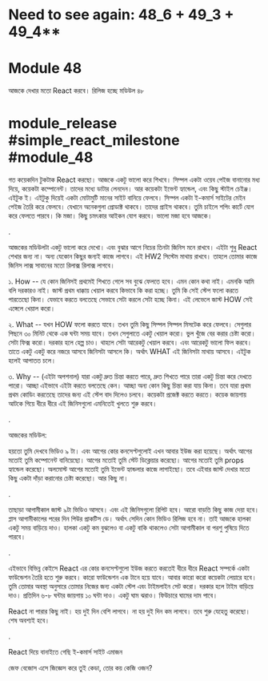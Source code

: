 # Need to see again: 48_6 + 49_3 + 49_4**

# Module 48

আজকে দেখার মতো React করবে। রিলিজ হচ্ছে মডিউল ৪৮

# module_release #simple_react_milestone #module_48

গত কয়েকদিন টুকটাক React করছো। আজকে একটু ভালো করে শিখবে। সিম্পল একটা ওয়েব পেইজ বানানোর মধ্য দিয়ে, কয়েকটা কম্পোনেন্ট। তাদের মধ্যে ডাটার লেনদেন। আর কয়েকটা ইভেন্ট হ্যান্ডেল, এবং কিছু স্টাইল চেইঞ্জ। এইটুক ই। এইটুকু দিয়েই একটা মোটামুটি মানের সাইট বানিয়ে ফেলবে। সিম্পল একটা ই-কমার্স সাইটের মেইন পেইজ তৈরি করে ফেলবে। যেখানে অনেকগুলা প্রোডাক্ট থাকবে। তাদের প্রাইস থাকবে। তুমি চাইলে শপিং কার্টে যোগ করে ফেলতে পারবে। কি মজা। কিছু চমৎকার আইকন যোগ করবে। ভালো মজা হবে আজকে। 



.



আজকের মডিউলটা একটু ভালো করে দেখো। এবং বুঝার আগে নিচের তিনটা জিনিস মনে রাখবে। এইটা শুধু React শেখার জন্য না। অন্য যেকোন কিছুর জন্যই কাজে লাগবে। এই HW2 সিস্টেম মাথায় রাখবে। তাহলে তোমার কাজে জিনিস লাক্স সাবানের মতো রিলাক্স রিলাক্স লাগবে। 





১. How -- যে কোন জিনিসই প্রথমেই শিখতে গেলে সব বুঝে ফেলতে হবে। এমন কোন কথা নাই। এমনকি আমি বলি দরকারও নাই। জাস্ট প্রথম ধাক্কায় খেয়াল করবে কিভাবে কি করা হচ্ছে। তুমি কি সেই স্টেপ ফলো করতে পারতেছো কিনা। যেভাবে করতে বলতেছে সেভাবে সেটা করলে সেটা হচ্ছে কিনা। এই লেভেলে জাস্ট HOW সেই এঙ্গেলে খেয়াল করো।  



২. What -- যখন HOW ফলো করতে যাবে। তখন তুমি কিছু সিম্পল সিম্পল মিসটেক করে ফেলবে। সেগুলার পিছনে ৩০ মিনিট থেকে এক ঘন্টা সময় যাবে। তখন সেগুলাতে একটু খেয়াল করো। ভুল খুঁজে বের করার চেষ্টা করো। সেটা ফিক্স করো। দরকার হলে হেল্প চাও। থাহলে সেটা আরেকটু খেয়াল করবে। এবং আরেকটু ভালো ফিল করবে। তাতে একটু একটু করে নজরে আসবে জিনিসটা আসলে কি। অর্থাৎ WHAT এই জিনিসটা মাথায় আসবে। এইটুক হলেই আপাতত চলে। 



৩. Why -- (এইটা অপশনাল) যারা একটু দ্রুত চিন্তা করতে পারে, দ্রুত শিখতে পারে তারা একটু চিন্তা করে দেখতে পারো। আচ্ছা এইভাবে এইটা করতে বলতেছে কেন। আচ্ছা অন্য কোন কিছু চিন্তা করা যায় কিনা। তবে যারা প্রথম প্রথম কোডিং করতেছে তাদের জন্য এই স্টেপ বাদ দিলেও চলবে। কয়েকটা প্রজেক্ট করতে করতে। কয়েক জায়গায় আটকে গিয়ে ধীরে ধীরে এই জিনিসগুলো এমনিতেই খুলতে শুরু করবে।  



.



আজকের মডিউল: 

হয়তো তুমি দেখবে ভিডিও ৯ টা। এবং আগের কোর কনসেপ্টগুলোই এখন আবার ইউজ করা হয়েছে। অর্থাৎ আগের মতোই তুমি কম্পোনেন্ট বানিয়েছো। আগের মতোই তুমি স্টেট ডিক্লেয়ার করেছো। আগের মতোই তুমি props হ্যান্ডেল করেছো। অলমোস্ট আগের মতোই তুমি ইভেন্ট হ্যান্ডলার কাজে লাগাইছো। তবে এইবার জাস্ট দেখার মতো কিছু একটা দাঁড়া করানোর চেষ্টা করেছো। আর কিছু না। 



.



তাছাড়া আগামীকাল জাস্ট ৯টা ভিডিও আসবে। এবং এই জিনিসগুলো রিপিট হবে। আরো বাড়তি কিছু কাজ দেয়া হবে। প্লাস আগামীকালের পরের দিন পিউর প্রাকটিস ডে। অর্থাৎ সেদিন কোন ভিডিও রিলিজ হবে না। তাই আজকে হালকা একটু সময় বাড়িয়ে দাও। হালকা একটু কম বুঝলেও বা একটু বাকি থাকলেও সেটা আগামীকাল বা পরশু পুষিয়ে দিতে পারবে। 

 

.

এইভাবে বিভিন্ন কেইসে React এর কোর কনসেপ্টগুলো ইউজ করতে করতেই ধীরে ধীরে React সম্পর্কে একটা ফাউন্ডেশন তৈরি হতে শুরু করবে। কারো ফাউন্ডেশন এক টানে হয়ে যাবে। আবার কারো করো কয়েকটা লেয়ারে হবে। তুমি তোমার অবস্থা অনুসারে তোমার নিজের জন্য একটা স্টেপ এবং টাইমলাইন সেট করো। দরকার হলে টাইম বাড়িয়ে দাও। প্রতিদিন ৬-৮ ঘন্টার জায়গায় ১০ ঘন্টা দাও। একটু ঘাম ঝরাও। ফিউচারে ঘামের দাম পাবে। 



React না পারার কিছু নাই। হয় দুই দিন বেশি লাগবে। না হয় দুই দিন কম লাগবে। তবে শুরু যেহেতু করেছো। শেষ অবশ্যই হবে।



.



React দিয়ে বানাইতে গেছি ই-কমার্স সাইট এমাজন 

জেফ বেজোস এসে জিজ্ঞেস করে তুই কেডা, তোর কয় কেজি ওজন?

